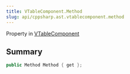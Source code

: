 ```yaml
---
title: VTableComponent.Method
slug: api/cppsharp.ast.vtablecomponent.method
---
```

Property in [VTableComponent](/api/cppsharp/ast/vtablecomponent)

## Summary



```csharp
public Method Method { get };
```

